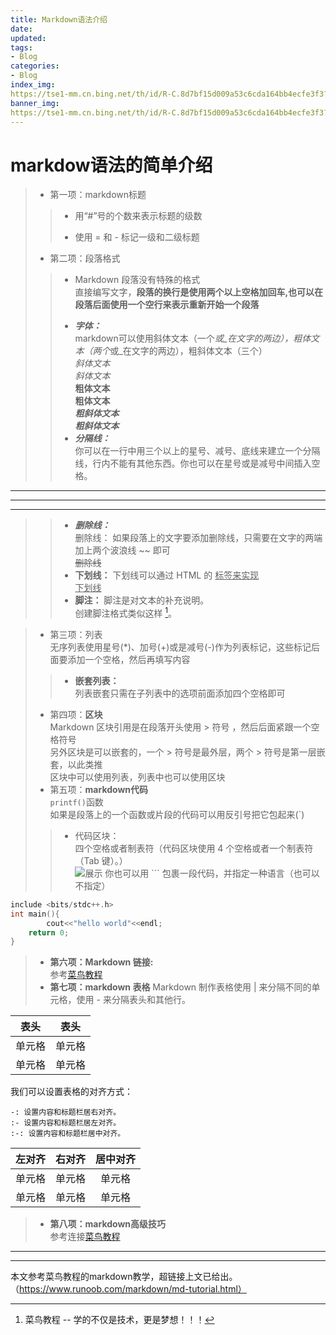 ```yaml
---
title: Markdown语法介绍
date:
updated:
tags:
- Blog
categories:
- Blog
index_img: 
https://tse1-mm.cn.bing.net/th/id/R-C.8d7bf15d009a53c6cda164bb4ecfe3f3?rik=zGSkSlp5E6L7RA&riu=http%3a%2f%2ffile.qqtouxiang.com%2fpic%2fwm%2f2020-07-20%2fea9e0624c5bcf82506b486ec8d3a14eb.jpeg&ehk=8rZo4a5OqRimf%2f%2bZwpcpe6tMXwo0%2bpTKVXJXqe95TRw%3d&risl=&pid=ImgRaw&r=0
banner_img: 
https://tse1-mm.cn.bing.net/th/id/R-C.8d7bf15d009a53c6cda164bb4ecfe3f3?rik=zGSkSlp5E6L7RA&riu=http%3a%2f%2ffile.qqtouxiang.com%2fpic%2fwm%2f2020-07-20%2fea9e0624c5bcf82506b486ec8d3a14eb.jpeg&ehk=8rZo4a5OqRimf%2f%2bZwpcpe6tMXwo0%2bpTKVXJXqe95TRw%3d&risl=&pid=ImgRaw&r=0
---
```

# markdow语法的简单介绍

> + 第一项：markdown标题  
>>    + 用“#”号的个数来表示标题的级数
>>    * 使用 = 和 - 标记一级和二级标题
> * 第二项：段落格式
>>    + Markdown 段落没有特殊的格式  
直接编写文字，**段落的换行是使用两个以上空格加回车,也可以在段落后面使用一个空行来表示重新开始一个段落**  
>>    * ***字体：***  
markdown可以使用斜体文本（一个*或_在文字的两边），粗体文本（两个*或_在文字的两边），粗斜体文本（三个）    
*斜体文本*    
_斜体文本_    
**粗体文本**    
__粗体文本__    
***粗斜体文本***    
___粗斜体文本___    
>>    * ***分隔线：***    
你可以在一行中用三个以上的星号、减号、底线来建立一个分隔线，行内不能有其他东西。你也可以在星号或是减号中间插入空格。    
***
---
* * * * *

>>    * ***删除线：***    
删除线： 如果段落上的文字要添加删除线，只需要在文字的两端加上两个波浪线 ~~ 即可    
~~删除线~~
>>    * **下划线：**
下划线可以通过 HTML 的 <u> 标签来实现</u>    
<u>下划线</u>
>>    * **脚注：**
脚注是对文本的补充说明。    
创建脚注格式类似这样 [^RUNOOB]。    
[^RUNOOB]: 菜鸟教程 -- 学的不仅是技术，更是梦想！！！
>* 第三项：列表   
无序列表使用星号(*)、加号(+)或是减号(-)作为列表标记，这些标记后面要添加一个空格，然后再填写内容     
>>    * **嵌套列表：**    
列表嵌套只需在子列表中的选项前面添加四个空格即可    
>* 第四项：**区块**    
Markdown 区块引用是在段落开头使用 > 符号 ，然后后面紧跟一个空格符号    
另外区块是可以嵌套的，一个 > 符号是最外层，两个 > 符号是第一层嵌套，以此类推  
区块中可以使用列表，列表中也可以使用区块
>* 第五项：**markdown代码**    
`printf()`函数    
如果是段落上的一个函数或片段的代码可以用反引号把它包起来(`)    
>>    * 代码区块：   
     四个空格或者制表符（代码区块使用 4 个空格或者一个制表符（Tab 键）。）      
 ![展示](https://www.runoob.com/wp-content/uploads/2019/03/6DC89E5C-B41A-4938-97D8-D7D06B879F91.jpg "结果展示")
 你也可以用 ``` 包裹一段代码，并指定一种语言（也可以不指定）    
```c    
include <bits/stdc++.h>    
int main(){    
        cout<<"hello world"<<endl;    
    return 0;    
}    
```
> * **第六项：Markdown 链接:**    
参考[菜鸟教程](https://www.runoob.com/markdown/md-tutorial.html)
> * **第七项：markdown 表格**
Markdown 制作表格使用 | 来分隔不同的单元格，使用 - 来分隔表头和其他行。  

|  表头   | 表头  |
|  ----  | ----  |
| 单元格  | 单元格 |
| 单元格  | 单元格 |
我们可以设置表格的对齐方式：

    -: 设置内容和标题栏居右对齐。
    :- 设置内容和标题栏居左对齐。
    :-: 设置内容和标题栏居中对齐。
    
| 左对齐 | 右对齐 | 居中对齐 |
| :-----| ----: | :----: |
| 单元格 | 单元格 | 单元格 |
| 单元格 | 单元格 | 单元格 |
> * **第八项：markdown高级技巧**    
参考连接[菜鸟教程](https://www.runoob.com/markdown/md-advance.html)
***
***
本文参考菜鸟教程的markdown教学，超链接上文已给出。（https://www.runoob.com/markdown/md-tutorial.html）